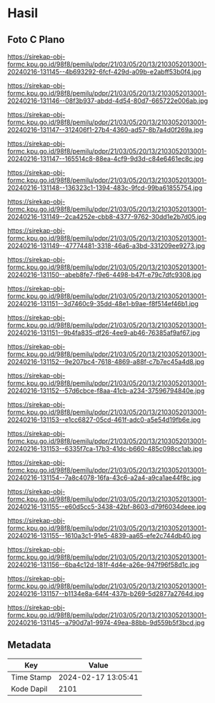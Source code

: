 # Hasil

## Foto C Plano

https://sirekap-obj-formc.kpu.go.id/98f8/pemilu/pdpr/21/03/05/20/13/2103052013001-20240216-131145--4b693292-6fcf-429d-a09b-e2abff53b0f4.jpg

https://sirekap-obj-formc.kpu.go.id/98f8/pemilu/pdpr/21/03/05/20/13/2103052013001-20240216-131146--08f3b937-abdd-4d54-80d7-665722e006ab.jpg

https://sirekap-obj-formc.kpu.go.id/98f8/pemilu/pdpr/21/03/05/20/13/2103052013001-20240216-131147--312406f1-27b4-4360-ad57-8b7a4d0f269a.jpg

https://sirekap-obj-formc.kpu.go.id/98f8/pemilu/pdpr/21/03/05/20/13/2103052013001-20240216-131147--165514c8-88ea-4cf9-9d3d-c84e6461ec8c.jpg

https://sirekap-obj-formc.kpu.go.id/98f8/pemilu/pdpr/21/03/05/20/13/2103052013001-20240216-131148--136323c1-1394-483c-9fcd-99ba61855754.jpg

https://sirekap-obj-formc.kpu.go.id/98f8/pemilu/pdpr/21/03/05/20/13/2103052013001-20240216-131149--2ca4252e-cbb8-4377-9762-30dd1e2b7d05.jpg

https://sirekap-obj-formc.kpu.go.id/98f8/pemilu/pdpr/21/03/05/20/13/2103052013001-20240216-131149--47774481-3318-46a6-a3bd-331209ee9273.jpg

https://sirekap-obj-formc.kpu.go.id/98f8/pemilu/pdpr/21/03/05/20/13/2103052013001-20240216-131150--abeb8fe7-f9e6-4498-b47f-e79c7dfc9308.jpg

https://sirekap-obj-formc.kpu.go.id/98f8/pemilu/pdpr/21/03/05/20/13/2103052013001-20240216-131151--3d7460c9-35dd-48e1-b9ae-f8f514ef46b1.jpg

https://sirekap-obj-formc.kpu.go.id/98f8/pemilu/pdpr/21/03/05/20/13/2103052013001-20240216-131151--9b4fa835-df26-4ee9-ab46-76385af9af67.jpg

https://sirekap-obj-formc.kpu.go.id/98f8/pemilu/pdpr/21/03/05/20/13/2103052013001-20240216-131152--9e207bc4-7618-4869-a88f-c7b7ec45a4d8.jpg

https://sirekap-obj-formc.kpu.go.id/98f8/pemilu/pdpr/21/03/05/20/13/2103052013001-20240216-131152--57d6cbce-f8aa-41cb-a234-37596794840e.jpg

https://sirekap-obj-formc.kpu.go.id/98f8/pemilu/pdpr/21/03/05/20/13/2103052013001-20240216-131153--e1cc6827-05cd-461f-adc0-a5e54d19fb6e.jpg

https://sirekap-obj-formc.kpu.go.id/98f8/pemilu/pdpr/21/03/05/20/13/2103052013001-20240216-131153--6335f7ca-17b3-41dc-b660-485c098cc1ab.jpg

https://sirekap-obj-formc.kpu.go.id/98f8/pemilu/pdpr/21/03/05/20/13/2103052013001-20240216-131154--7a8c4078-16fa-43c6-a2a4-a9ca1ae44f8c.jpg

https://sirekap-obj-formc.kpu.go.id/98f8/pemilu/pdpr/21/03/05/20/13/2103052013001-20240216-131155--e60d5cc5-3438-42bf-8603-d79f6034deee.jpg

https://sirekap-obj-formc.kpu.go.id/98f8/pemilu/pdpr/21/03/05/20/13/2103052013001-20240216-131155--1610a3c1-91e5-4839-aa65-efe2c744db40.jpg

https://sirekap-obj-formc.kpu.go.id/98f8/pemilu/pdpr/21/03/05/20/13/2103052013001-20240216-131156--6ba4c12d-181f-4d4e-a26e-947f96f58d1c.jpg

https://sirekap-obj-formc.kpu.go.id/98f8/pemilu/pdpr/21/03/05/20/13/2103052013001-20240216-131157--b1134e8a-64f4-437b-b269-5d2877a2764d.jpg

https://sirekap-obj-formc.kpu.go.id/98f8/pemilu/pdpr/21/03/05/20/13/2103052013001-20240216-131145--a790d7a1-9974-49ea-88bb-9d559b5f3bcd.jpg


## Metadata

| Key        | Value               |
| ---------- | ------------------- |
| Time Stamp | 2024-02-17 13:05:41 |
| Kode Dapil | 2101                |



